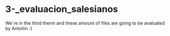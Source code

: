 # 3-_evaluacion_salesianos
We´re in the third therm and these amount of files are going to be avaluated by Antoñin :)
